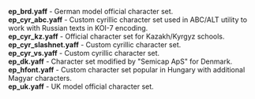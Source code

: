 ﻿**ep_brd.yaff** - German model official character set.  
**ep_cyr_abc.yaff** - Custom cyrillic character set used in ABC/ALT utility to work with Russian texts in KOI-7 encoding.  
**ep_cyr_kz.yaff** - Official character set for Kazakh/Kyrgyz schools.  
**ep_cyr_slashnet.yaff** - Custom cyrillic character set.  
**ep_cyr_vs.yaff** - Custom cyrillic character set.  
**ep_dk.yaff** - Character set modified by "Semicap ApS" for Denmark.  
**ep_hfont.yaff** - Custom character set popular in Hungary with additional Magyar characters.  
**ep_uk.yaff** - UK model official character set.  
